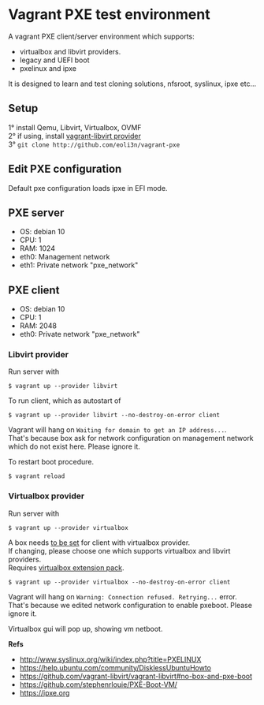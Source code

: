 # Vagrant PXE test environment

A vagrant PXE client/server environment which supports:
- virtualbox and libvirt providers.  
- legacy and UEFI boot  
- pxelinux and ipxe  

It is designed to learn and test cloning solutions, nfsroot, syslinux, ipxe etc...

## Setup

1° install Qemu, Libvirt, Virtualbox, OVMF  
2° if using, install [vagrant-libvirt provider](https://github.com/vagrant-libvirt/vagrant-libvirt)  
3° ``git clone http://github.com/eoli3n/vagrant-pxe``  

## Edit PXE configuration

Default pxe configuration loads ipxe in EFI mode.

## PXE server

- OS: debian 10  
- CPU: 1  
- RAM: 1024  
- eth0: Management network  
- eth1: Private network "pxe_network"  

## PXE client

- OS: debian 10  
- CPU: 1  
- RAM: 2048  
- eth0: Private network "pxe_network"  

### Libvirt provider

Run server with
```
$ vagrant up --provider libvirt
```

To run client, which as autostart of
```
$ vagrant up --provider libvirt --no-destroy-on-error client
```

Vagrant will hang on ``Waiting for domain to get an IP address...``.  
That's because box ask for network configuration on management network which do not exist here. Please ignore it.  

To restart boot procedure.
```
$ vagrant reload
```

### Virtualbox provider

Run server with

```
$ vagrant up --provider virtualbox
```

A box needs [to be set](https://github.com/mitchellh/vagrant/issues/4487) for client with virtualbox provider.  
If changing, please choose one which supports virtualbox and libvirt providers.  
Requires [virtualbox extension pack](https://www.virtualbox.org/wiki/Downloads).

```
$ vagrant up --provider virtualbox --no-destroy-on-error client
```
Vagrant will hang on ``Warning: Connection refused. Retrying...`` error.
That's because we edited network configuration to enable pxeboot. Please ignore it.

Virtualbox gui will pop up, showing vm netboot.

**Refs**

- http://www.syslinux.org/wiki/index.php?title=PXELINUX
- https://help.ubuntu.com/community/DisklessUbuntuHowto
- https://github.com/vagrant-libvirt/vagrant-libvirt#no-box-and-pxe-boot
- https://github.com/stephenrlouie/PXE-Boot-VM/  
- https://ipxe.org
